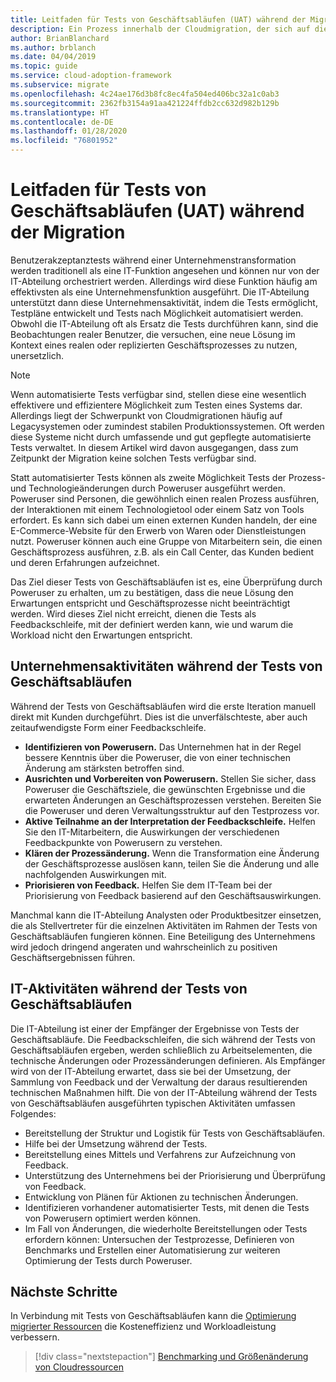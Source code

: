 ```yaml
---
title: Leitfaden für Tests von Geschäftsabläufen (UAT) während der Migration
description: Ein Prozess innerhalb der Cloudmigration, der sich auf die Aufgaben der Migration von Workloads in die Cloud konzentriert.
author: BrianBlanchard
ms.author: brblanch
ms.date: 04/04/2019
ms.topic: guide
ms.service: cloud-adoption-framework
ms.subservice: migrate
ms.openlocfilehash: 4c24ae176d3b8fc8ec4fa504ed406bc32a1c0ab3
ms.sourcegitcommit: 2362fb3154a91aa421224ffdb2cc632d982b129b
ms.translationtype: HT
ms.contentlocale: de-DE
ms.lasthandoff: 01/28/2020
ms.locfileid: "76801952"
---
```

# <a name="guidance-for-business-testing-uat-during-migration"></a>Leitfaden für Tests von Geschäftsabläufen (UAT) während der Migration

Benutzerakzeptanztests während einer Unternehmenstransformation werden traditionell als eine IT-Funktion angesehen und können nur von der IT-Abteilung orchestriert werden. Allerdings wird diese Funktion häufig am effektivsten als eine Unternehmensfunktion ausgeführt. Die IT-Abteilung unterstützt dann diese Unternehmensaktivität, indem die Tests ermöglicht, Testpläne entwickelt und Tests nach Möglichkeit automatisiert werden. Obwohl die IT-Abteilung oft als Ersatz die Tests durchführen kann, sind die Beobachtungen realer Benutzer, die versuchen, eine neue Lösung im Kontext eines realen oder replizierten Geschäftsprozesses zu nutzen, unersetzlich.

> [!NOTE]
> Wenn automatisierte Tests verfügbar sind, stellen diese eine wesentlich effektivere und effizientere Möglichkeit zum Testen eines Systems dar. Allerdings liegt der Schwerpunkt von Cloudmigrationen häufig auf Legacysystemen oder zumindest stabilen Produktionssystemen. Oft werden diese Systeme nicht durch umfassende und gut gepflegte automatisierte Tests verwaltet. In diesem Artikel wird davon ausgegangen, dass zum Zeitpunkt der Migration keine solchen Tests verfügbar sind.

Statt automatisierter Tests können als zweite Möglichkeit Tests der Prozess- und Technologieänderungen durch Poweruser ausgeführt werden. Poweruser sind Personen, die gewöhnlich einen realen Prozess ausführen, der Interaktionen mit einem Technologietool oder einem Satz von Tools erfordert. Es kann sich dabei um einen externen Kunden handeln, der eine E-Commerce-Website für den Erwerb von Waren oder Dienstleistungen nutzt. Poweruser können auch eine Gruppe von Mitarbeitern sein, die einen Geschäftsprozess ausführen, z.B. als ein Call Center, das Kunden bedient und deren Erfahrungen aufzeichnet.

Das Ziel dieser Tests von Geschäftsabläufen ist es, eine Überprüfung durch Poweruser zu erhalten, um zu bestätigen, dass die neue Lösung den Erwartungen entspricht und Geschäftsprozesse nicht beeinträchtigt werden. Wird dieses Ziel nicht erreicht, dienen die Tests als Feedbackschleife, mit der definiert werden kann, wie und warum die Workload nicht den Erwartungen entspricht.

## <a name="business-activities-during-business-testing"></a>Unternehmensaktivitäten während der Tests von Geschäftsabläufen

Während der Tests von Geschäftsabläufen wird die erste Iteration manuell direkt mit Kunden durchgeführt. Dies ist die unverfälschteste, aber auch zeitaufwendigste Form einer Feedbackschleife.

- **Identifizieren von Powerusern.** Das Unternehmen hat in der Regel bessere Kenntnis über die Poweruser, die von einer technischen Änderung am stärksten betroffen sind.
- **Ausrichten und Vorbereiten von Powerusern.** Stellen Sie sicher, dass Poweruser die Geschäftsziele, die gewünschten Ergebnisse und die erwarteten Änderungen an Geschäftsprozessen verstehen. Bereiten Sie die Poweruser und deren Verwaltungsstruktur auf den Testprozess vor.
- **Aktive Teilnahme an der Interpretation der Feedbackschleife.** Helfen Sie den IT-Mitarbeitern, die Auswirkungen der verschiedenen Feedbackpunkte von Powerusern zu verstehen.
- **Klären der Prozessänderung.** Wenn die Transformation eine Änderung der Geschäftsprozesse auslösen kann, teilen Sie die Änderung und alle nachfolgenden Auswirkungen mit.
- **Priorisieren von Feedback.** Helfen Sie dem IT-Team bei der Priorisierung von Feedback basierend auf den Geschäftsauswirkungen.

Manchmal kann die IT-Abteilung Analysten oder Produktbesitzer einsetzen, die als Stellvertreter für die einzelnen Aktivitäten im Rahmen der Tests von Geschäftsabläufen fungieren können. Eine Beteiligung des Unternehmens wird jedoch dringend angeraten und wahrscheinlich zu positiven Geschäftsergebnissen führen.

## <a name="it-activities-during-business-testing"></a>IT-Aktivitäten während der Tests von Geschäftsabläufen

Die IT-Abteilung ist einer der Empfänger der Ergebnisse von Tests der Geschäftsabläufe. Die Feedbackschleifen, die sich während der Tests von Geschäftsabläufen ergeben, werden schließlich zu Arbeitselementen, die technische Änderungen oder Prozessänderungen definieren. Als Empfänger wird von der IT-Abteilung erwartet, dass sie bei der Umsetzung, der Sammlung von Feedback und der Verwaltung der daraus resultierenden technischen Maßnahmen hilft. Die von der IT-Abteilung während der Tests von Geschäftsabläufen ausgeführten typischen Aktivitäten umfassen Folgendes:

- Bereitstellung der Struktur und Logistik für Tests von Geschäftsabläufen.
- Hilfe bei der Umsetzung während der Tests.
- Bereitstellung eines Mittels und Verfahrens zur Aufzeichnung von Feedback.
- Unterstützung des Unternehmens bei der Priorisierung und Überprüfung von Feedback.
- Entwicklung von Plänen für Aktionen zu technischen Änderungen.
- Identifizieren vorhandener automatisierter Tests, mit denen die Tests von Powerusern optimiert werden können.
- Im Fall von Änderungen, die wiederholte Bereitstellungen oder Tests erfordern können: Untersuchen der Testprozesse, Definieren von Benchmarks und Erstellen einer Automatisierung zur weiteren Optimierung der Tests durch Poweruser.

## <a name="next-steps"></a>Nächste Schritte

In Verbindung mit Tests von Geschäftsabläufen kann die [Optimierung migrierter Ressourcen](./optimize.md) die Kosteneffizienz und Workloadleistung verbessern.

> [!div class="nextstepaction"]
> [Benchmarking und Größenänderung von Cloudressourcen](./optimize.md)
